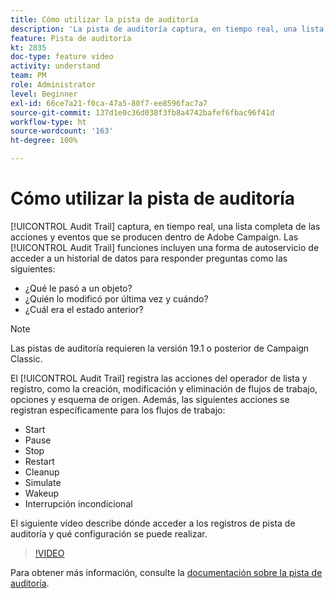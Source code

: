 ```yaml
---
title: Cómo utilizar la pista de auditoría
description: 'La pista de auditoría captura, en tiempo real, una lista completa de las acciones y eventos que se producen dentro de Adobe Campaign. '
feature: Pista de auditoría
kt: 2835
doc-type: feature video
activity: understand
team: PM
role: Administrator
level: Beginner
exl-id: 66ce7a21-f0ca-47a5-80f7-ee8596fac7a7
source-git-commit: 137d1e0c36d038f3fb8a4742bafef6fbac96f41d
workflow-type: ht
source-wordcount: '163'
ht-degree: 100%

---
```


# Cómo utilizar la pista de auditoría

[!UICONTROL Audit Trail] captura, en tiempo real, una lista completa de las acciones y eventos que se producen dentro de Adobe Campaign. Las [!UICONTROL Audit Trail] funciones incluyen una forma de autoservicio de acceder a un historial de datos para responder preguntas como las siguientes:

* ¿Qué le pasó a un objeto?
* ¿Quién lo modificó por última vez y cuándo?
* ¿Cuál era el estado anterior?

>[!NOTE]
>
>Las pistas de auditoría requieren la versión 19.1 o posterior de Campaign Classic.

El [!UICONTROL Audit Trail] registra las acciones del operador de lista y registro, como la creación, modificación y eliminación de flujos de trabajo, opciones y esquema de origen. Además, las siguientes acciones se registran específicamente para los flujos de trabajo:

* Start
* Pause
* Stop
* Restart
* Cleanup
* Simulate
* Wakeup
* Interrupción incondicional

El siguiente vídeo describe dónde acceder a los registros de pista de auditoría y qué configuración se puede realizar.

>[!VIDEO](https://video.tv.adobe.com/v/27425?quality=12)

Para obtener más información, consulte la [documentación sobre la pista de auditoría](https://docs.adobe.com/content/help/es-ES/campaign-classic/using/monitoring-campaign-classic/production-procedures/audit-trail.html).
